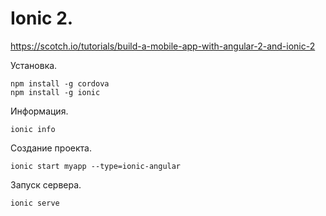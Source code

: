 # Ionic 2.

https://scotch.io/tutorials/build-a-mobile-app-with-angular-2-and-ionic-2


Установка.

    npm install -g cordova
    npm install -g ionic
    
Информация.

    ionic info    
    
Создание проекта.

    ionic start myapp --type=ionic-angular
    
Запуск сервера.

    ionic serve
